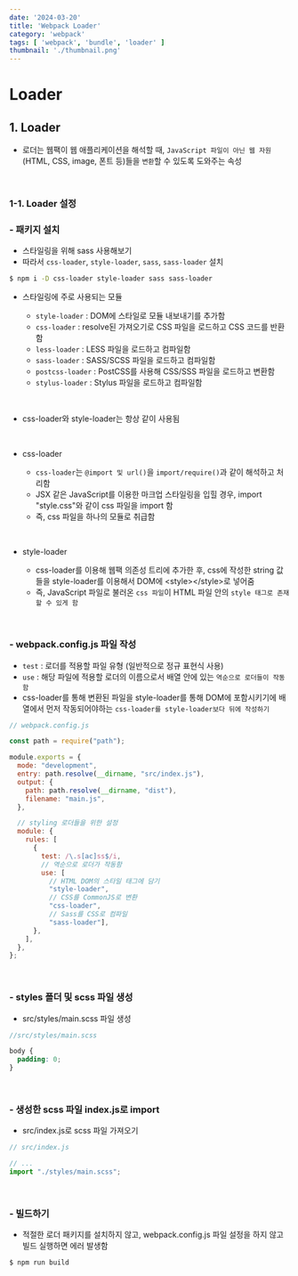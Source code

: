 ```yaml
---
date: '2024-03-20'
title: 'Webpack Loader'
category: 'webpack'
tags: [ 'webpack', 'bundle', 'loader' ]
thumbnail: './thumbnail.png'
---
```


# Loader

## 1. Loader

- 로더는 웹팩이 웹 애플리케이션을 해석할 때, `JavaScript 파일이 아닌 웹 자원`(HTML, CSS, image, 폰트 등)들을 `변환`할 수 있도록 도와주는 속성

<br/>

### 1-1. Loader 설정

### - 패키지 설치

- 스타일링을 위해 sass 사용해보기
- 따라서 `css-loader`, `style-loader`, `sass`, `sass-loader` 설치

```bash
$ npm i -D css-loader style-loader sass sass-loader
```

- 스타일링에 주로 사용되는 모듈

    - `style-loader` : DOM에 스타일로 모듈 내보내기를 추가함
    - `css-loader` : resolve된 가져오기로 CSS 파일을 로드하고 CSS 코드를 반환함
    - `less-loader` : LESS 파일을 로드하고 컴파일함
    - `sass-loader` : SASS/SCSS 파일을 로드하고 컴파일함
    - `postcss-loader` : PostCSS를 사용해 CSS/SSS 파일을 로드하고 변환함
    - `stylus-loader` : Stylus 파일을 로드하고 컴파일함

<br/>

- css-loader와 style-loader는 항상 같이 사용됨

<br/>

- css-loader

    - `css-loader`는 `@import 및 url()`을 `import/require()`과 같이 해석하고 처리함
    - JSX 같은 JavaScript를 이용한 마크업 스타일링을 입힐 경우, import "style.css"와 같이 css 파일을 import 함
    - 즉, css 파일을 하나의 모듈로 취급함

<br/>

- style-loader

    - css-loader를 이용해 웹팩 의존성 트리에 추가한 후, css에 작성한 string 값들을 style-loader를 이용해서 DOM에 \<style>\</style>로 넣어줌
    - 즉, JavaScript 파일로 불러온 `css 파일`이 HTML 파일 안의 `style 태그로 존재할 수 있게 함`

<br/>

### - webpack.config.js 파일 작성

- `test` : 로더를 적용할 파일 유형 (일반적으로 정규 표현식 사용)
- `use` : 해당 파일에 적용할 로더의 이름으로서 배열 안에 있는 `역순으로 로더들이 작동함`
- css-loader를 통해 변환된 파일을 style-loader를 통해 DOM에 포함시키기에 배열에서 먼저 작동되어야하는 `css-loader를 style-loader보다 뒤에 작성하기`

```js
// webpack.config.js

const path = require("path");

module.exports = {
  mode: "development",
  entry: path.resolve(__dirname, "src/index.js"),
  output: {
    path: path.resolve(__dirname, "dist"),
    filename: "main.js",
  },

  // styling 로더들을 위한 설정
  module: {
    rules: [
      {
        test: /\.s[ac]ss$/i,
        // 역순으로 로더가 작동함
        use: [
          // HTML DOM의 스타일 태그에 담기
          "style-loader",
          // CSS를 CommonJS로 변환
          "css-loader",
          // Sass를 CSS로 컴파일
          "sass-loader"],
      },
    ],
  },
};

```

<br/>

### - styles 폴더 및 scss 파일 생성

- src/styles/main.scss 파일 생성

```scss
//src/styles/main.scss

body {
  padding: 0;
}
```

<br/>

### - 생성한 scss 파일 index.js로 import

- src/index.js로 scss 파일 가져오기

```js
// src/index.js

// ...
import "./styles/main.scss";
```

<br/>

### - 빌드하기

- 적절한 로더 패키지를 설치하지 않고, webpack.config.js 파일 설정을 하지 않고 빌드 실행하면 에러 발생함

```bash
$ npm run build
```

[//]: # (---)

[//]: # ()

[//]: # (## Source)

[//]: # ()

[//]: # (- [<>]&#40;<>&#41;)

